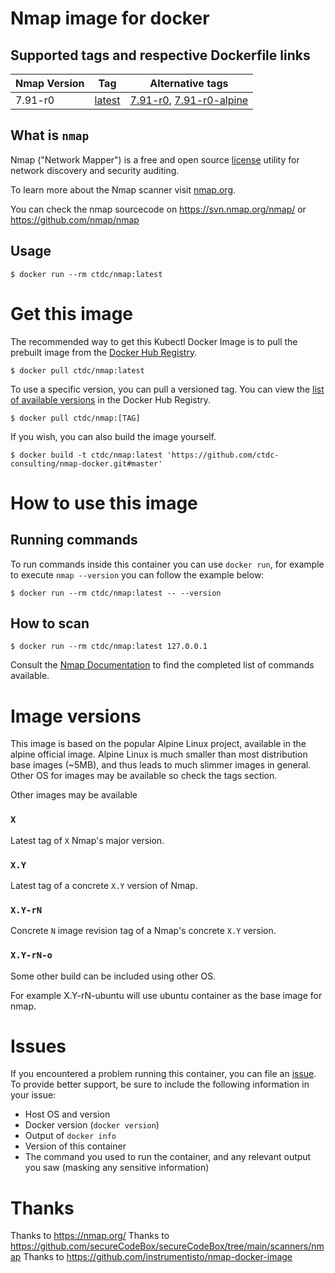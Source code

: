 # Nmap image for docker

## Supported tags and respective Dockerfile links


| Nmap Version | Tag     | Alternative tags
|--------------|---------|---
| 7.91-r0      | [latest]()  |  [7.91-r0](),  [7.91-r0-alpine]() 



## What is `nmap`

Nmap ("Network Mapper") is a free and open source [license](https://nmap.org/npsl/) utility for network discovery and security auditing.

To learn more about the Nmap scanner visit [nmap.org](https://nmap.org).

You can check the nmap sourcecode on https://svn.nmap.org/nmap/ or https://github.com/nmap/nmap
## Usage

    $ docker run --rm ctdc/nmap:latest

# Get this image

The recommended way to get this Kubectl Docker Image is to pull the prebuilt image from the [Docker Hub Registry](https://hub.docker.com/r/ctdc/nmap).

```console
$ docker pull ctdc/nmap:latest
```

To use a specific version, you can pull a versioned tag. You can view the [list of available versions](https://hub.docker.com/r/ctdc/nmap/tags/) in the Docker Hub Registry.

```console
$ docker pull ctdc/nmap:[TAG]
```

If you wish, you can also build the image yourself.

```console
$ docker build -t ctdc/nmap:latest 'https://github.com/ctdc-consulting/nmap-docker.git#master'
```

# How to use this image

## Running commands

To run commands inside this container you can use `docker run`, for example to execute `nmap --version` you can follow the example below:

```console
$ docker run --rm ctdc/nmap:latest -- --version
```

##  How to scan

```console
$ docker run --rm ctdc/nmap:latest 127.0.0.1
```

Consult the [Nmap Documentation](https://nmap.org/docs.html) to find the completed list of commands available.

# Image versions 

This image is based on the popular Alpine Linux project, available in the alpine official image. 
Alpine Linux is much smaller than most distribution base images (~5MB), and thus leads to much slimmer images in general.
Other OS for images may be available so check the tags section.

Other images may be available 
### `X`

Latest tag of `X` Nmap's major version.

### `X.Y`

Latest tag of a concrete `X.Y` version of Nmap.

### `X.Y-rN`

Concrete `N` image revision tag of a Nmap's concrete `X.Y` version.

### `X.Y-rN-o`

Some other build can be included using other OS.

For example X.Y-rN-ubuntu will use ubuntu container as the base image for nmap.

# Issues

If you encountered a problem running this container, you can file an [issue](https://github.com/ctdc-consulting/nmap-docker/issues/new). To provide better support, be sure to include the following information in your issue:

- Host OS and version
- Docker version (`docker version`)
- Output of `docker info`
- Version of this container
- The command you used to run the container, and any relevant output you saw (masking any sensitive information)

# Thanks

Thanks to https://nmap.org/
Thanks to https://github.com/secureCodeBox/secureCodeBox/tree/main/scanners/nmap
Thanks to https://github.com/instrumentisto/nmap-docker-image
